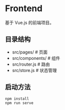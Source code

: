 # Frontend

基于 Vue.js 的前端项目。

## 目录结构
- src/pages/         # 页面
- src/components/    # 组件
- src/router.js      # 路由
- src/store.js       # 状态管理

## 启动方法
```bash
npm install
npm run serve
``` 